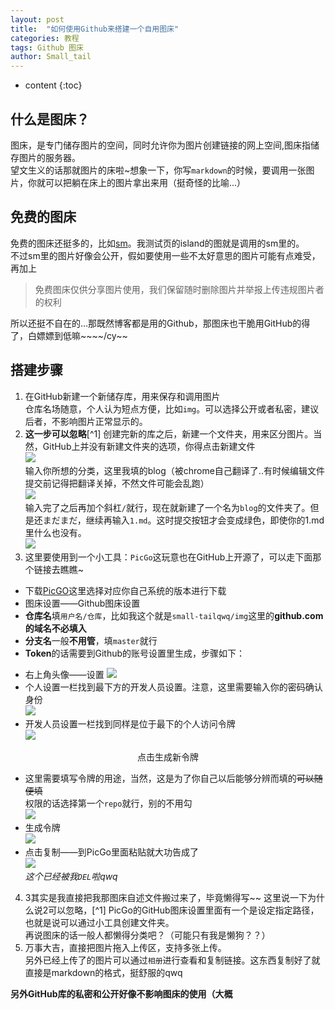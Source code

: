 ```yaml
---
layout: post
title:  "如何使用Github来搭建一个自用图床"
categories: 教程
tags: Github 图床
author: Small_tail
---
```


* content
{:toc}

## 什么是图床？ 
图床，是专门储存图片的空间，同时允许你为图片创建链接的网上空间,图床指储存图片的服务器。  
望文生义的话那就图片的床啦~想象一下，你写`markdown`的时候，要调用一张图片，你就可以把躺在床上的图片拿出来用（挺奇怪的比喻...）

## 免费的图床 
免费的图床还挺多的，比如[sm](sm.ms)。我测试页的island的图就是调用的sm里的。  
不过sm里的图片好像会公开，假如要使用一些不太好意思的图片可能有点难受，再加上  
> 免费图床仅供分享图片使用，我们保留随时删除图片并举报上传违规图片者的权利  

所以还挺不自在的...那既然博客都是用的Github，那图床也干脆用GitHub的得了，白嫖嫖到低嘛~~~~/cy~~  




## 搭建步骤 
1. 在GitHub新建一个新储存库，用来保存和调用图片  
仓库名场随意，个人认为短点方便，比如`img`。可以选择公开或者私密，建议后者，不影响图片正常显示的。  
2. **这一步可以忽略**[^1] 创建完新的库之后，新建一个文件夹，用来区分图片。当然，GitHub上并没有新建文件夹的选项，你得点击新建文件  
![](https://raw.githubusercontent.com/Small-tailqwq/img/master/blog/img007.JPG)  
输入你所想的分类，这里我填的blog（被chrome自己翻译了..有时候编辑文件提交前记得把翻译关掉，不然文件可能会乱跑）  
![](https://raw.githubusercontent.com/Small-tailqwq/img/master/blog/img008.JPG)  
输入完了之后再加个斜杠`/`就行，现在就新建了一个名为`blog`的文件夹了。但是还まだまだ，继续再输入`1.md`。这时提交按钮才会变成绿色，即使你的1.md里什么也没有。  
![](https://raw.githubusercontent.com/Small-tailqwq/img/master/blog/img009.JPG)  
3. 这里要使用到一个小工具：`PicGo`这玩意也在GitHub上开源了，可以走下面那个链接去瞧瞧~  
- 下载[PicGO](https://github.com/Molunerfinn/PicGo)这里选择对应你自己系统的版本进行下载  
- 图床设置——Github图床设置  
- **仓库名**填`用户名/仓库`，比如我这个就是`small-tailqwq/img`这里的**github.com的域名不必填入**  
- **分支名**一般**不用管**，填`master`就行  
- **Token**的话需要到Github的账号设置里生成，步骤如下：  
* 右上角头像——设置 
![](https://raw.githubusercontent.com/Small-tailqwq/img/master/blog/img001.JPG)
* 个人设置一栏找到最下方的开发人员设置。注意，这里需要输入你的密码确认身份  
![](https://raw.githubusercontent.com/Small-tailqwq/img/master/blog/img002.JPG)
* 开发人员设置一栏找到同样是位于最下的个人访问令牌  
![](https://raw.githubusercontent.com/Small-tailqwq/img/master/blog/img003.JPG)  
<p align="center">点击生成新令牌</p>

* 这里需要填写令牌的用途，当然，这是为了你自己以后能够分辨而填的~~可以随便填~~  
权限的话选择第一个`repo`就行，别的不用勾  
![](https://raw.githubusercontent.com/Small-tailqwq/img/master/blog/img004.JPG)
* 生成令牌  
![](https://raw.githubusercontent.com/Small-tailqwq/img/master/blog/img005.JPG)
* 点击复制——到PicGo里面粘贴就大功告成了  
![](https://raw.githubusercontent.com/Small-tailqwq/img/master/blog/img006.JPG)  
*这个已经被我`DEL`啦qwq*  
4. 3其实是我直接把我那图床自述文件搬过来了，毕竟懒得写~~ 
这里说一下为什么说2可以忽略，[^1] PicGo的GitHub图床设置里面有一个是设定指定路径，也就是说可以通过小工具创建文件夹。  
再说图床的话一般人都懒得分类吧？（可能只有我是懒狗？？）  
5. 万事大吉，直接把图片拖入上传区，支持多张上传。  
另外已经上传了的图片可以通过`相册`进行查看和复制链接。这东西复制好了就直接是markdown的格式，挺舒服的qwq  

**另外GitHub库的私密和公开好像不影响图床的使用（大概**



